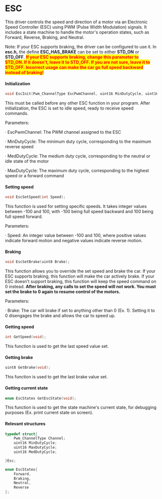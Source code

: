 # ESC

This driver controls the speed and direction of a motor via an Electronic Speed Controller (ESC) using PWM (Pulse Width Modulation) signals. It includes a state machine to handle the motor's operation states, such as Forward, Reverse, Braking, and Neutral.

Note: If your ESC supports braking, the driver can be configured to use it. In **esc.h,** the define **ESC\_HAS\_BRAKE** can be set to either **STD\_ON** or **STD\_OFF**. <mark style="color:red;">**If your ESC supports braking, change this parameter to STD\_ON. If it doesn't, leave it to STD\_OFF. If you are not sure, leave it to STD\_OFF. Incorrect usage can make the car go full speed backward instead of braking!**</mark>

#### Initialization

```c
void EscInit(Pwm_ChannelType EscPwmChannel, uint16 MinDutyCycle, uint16 MedDutyCycle, uint16 MaxDutyCycle);
```

This must be called before any other ESC function in your program. After initialization, the ESC is set to idle speed, ready to receive speed commands.

Parameters:

·       EscPwmChannel: The PWM channel assigned to the ESC

·       MinDutyCycle: The minimum duty cycle, corresponding to the maximum reverse speed

·       MedDutyCycle: The medium duty cycle, corresponding to the neutral or idle state of the motor

·       MaxDutyCycle: The maximum duty cycle, corresponding to the highest speed or a forward command

#### Setting speed

```c
void EscSetSpeed(int Speed);
```

This function is used for setting specific speeds. It takes integer values between -100 and 100, with -100 being full speed backward and 100 being full speed forward.

Parameters:

·       Speed: An integer value between -100 and 100, where positive values indicate forward motion and negative values indicate reverse motion.

#### Braking

```c
void EscSetBrake(uint8 Brake);
```

This function allows you to override the set speed and brake the car. If your ESC supports braking, this function will make the car actively brake. If your ESC doesn't support braking, this function will keep the speed command on 0 instead. **After braking, any calls to set the speed will not work. You must set the brake to 0 again to resume control of the motors.**

Parameters:

·       Brake: The car will brake if set to anything other than 0 (Ex. 1). Setting it to 0 disengages the brake and allows the car to speed up.

#### Getting speed

```c
int GetSpeed(void);
```

This function is used to get the last speed value set.

#### Getting brake

```c
uint8 GetBrake(void);
```

This function is used to get the last brake value set.

#### Getting current state

```c
enum EscStates GetEscState(void);
```

This function is used to get the state machine's current state, for debugging purposes (Ex. print current state on screen).

#### Relevant structures

```c
typedef struct{
    Pwm_ChannelType Channel;
    uint16 MinDutyCycle;
    uint16 MaxDutyCycle;
    uint16 MedDutyCycle;

}Esc;
```

```c
enum EscStates{
    Forward,
    Braking,
    Neutral,
    Reverse
};
```
